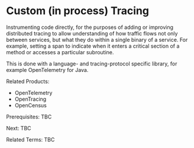 # Custom (in process) Tracing

Instrumenting code directly, for the purposes of adding or improving distributed tracing to allow understanding of how traffic flows not only between services, but what they do within a single binary of a service.  For example, setting a span to indicate when it enters a critical section of a method or accesses a particular subroutine.

This is done with a language- and tracing-protocol specific library, for example OpenTelemetry for Java.

Related Products:

- OpenTelemetry
- OpenTracing
- OpenCensus

Prerequisites:  TBC

Next: TBC

Related Terms: TBC
